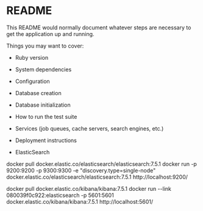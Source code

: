 # README

This README would normally document whatever steps are necessary to get the
application up and running.

Things you may want to cover:

* Ruby version

* System dependencies

* Configuration

* Database creation

* Database initialization

* How to run the test suite

* Services (job queues, cache servers, search engines, etc.)

* Deployment instructions

* ElasticSearch

docker pull docker.elastic.co/elasticsearch/elasticsearch:7.5.1
docker run -p 9200:9200 -p 9300:9300 -e "discovery.type=single-node" docker.elastic.co/elasticsearch/elasticsearch:7.5.1
http://localhost:9200/

docker pull docker.elastic.co/kibana/kibana:7.5.1
docker run --link 080039f0c922:elasticsearch -p 5601:5601 docker.elastic.co/kibana/kibana:7.5.1
http://localhost:5601/
